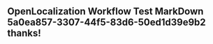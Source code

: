 <properties
ms.topic="hero-topic"
ms.test1="hero-topic"
ms.test2="test"/>


## OpenLocalization Workflow Test MarkDown 5a0ea857-3307-44f5-83d6-50ed1d39e9b2 thanks!



<!--HONumber=Aug16_HO3-->


